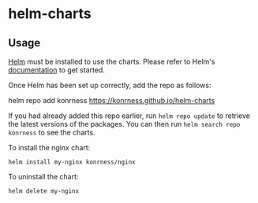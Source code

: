 # helm-charts

## Usage

[Helm](https://helm.sh) must be installed to use the charts.  Please refer to
Helm's [documentation](https://helm.sh/docs) to get started.

Once Helm has been set up correctly, add the repo as follows:

  helm repo add konrness https://konrness.github.io/helm-charts

If you had already added this repo earlier, run `helm repo update` to retrieve
the latest versions of the packages.  You can then run `helm search repo
konrness` to see the charts.

To install the nginx chart:

    helm install my-nginx konrness/nginx

To uninstall the chart:

    helm delete my-nginx
